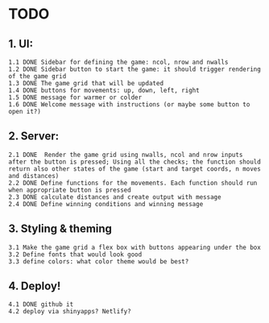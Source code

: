 # TODO

## 1. UI:
	1.1 DONE Sidebar for defining the game: ncol, nrow and nwalls
	1.2 DONE Sidebar button to start the game: it should trigger rendering of the game grid
	1.3 DONE The game grid that will be updated
	1.4 DONE buttons for movements: up, down, left, right
	1.5 DONE message for warmer or colder
	1.6 DONE Welcome message with instructions (or maybe some button to open it?)
	
## 2. Server:
	2.1 DONE  Render the game grid using nwalls, ncol and nrow inputs after the button is pressed; Using all the checks; the function should return also other states of the game (start and target coords, n moves and distances)
	2.2 DONE Define functions for the movements. Each function should run when appropriate button is pressed
	2.3 DONE calculate distances and create output with message
	2.4 DONE Define winning conditions and winning message

## 3. Styling & theming
	3.1 Make the game grid a flex box with buttons appearing under the box
	3.2 Define fonts that would look good
	3.3 define colors: what color theme would be best?

## 4. Deploy!
	4.1 DONE github it
	4.2 deploy via shinyapps? Netlify?
